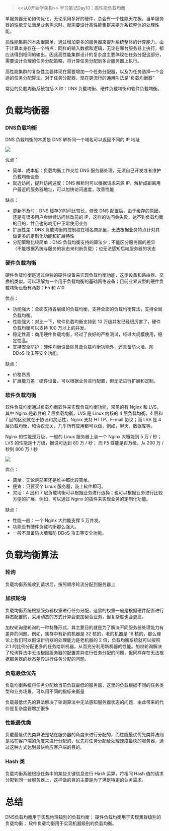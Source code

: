 > <<从0开始学架构>> 学习笔记Day10：高性能负载均衡

单服务器无论如何优化，无论采用多好的硬件，总会有一个性能天花板，当单服务器的性能无法满足业务需求时，就需要设计高性能集群来提升系统整体的处理性能。

高性能集群的本质很简单，通过增加更多的服务器来提升系统整体的计算能力。由于计算本身存在一个特点：同样的输入数据和逻辑，无论在哪台服务器上执行，都应该得到相同的输出。因此高性能集群设计的复杂度主要体现在任务分配这部分，需要设计合理的任务分配策略，将计算任务分配到多台服务器上执行。

高性能集群的复杂性主要体现在需要增加一个任务分配器，以及为任务选择一个合适的任务分配算法。对于任务分配器，现在更流行的通用叫法是“负载均衡器”

常见的负载均衡系统包括 3 种：DNS 负载均衡、硬件负载均衡和软件负载均衡。

# 负载均衡器

### DNS负载均衡

DNS 负载均衡的本质是 DNS 解析同一个域名可以返回不同的 IP 地址

![](https://static001.geekbang.org/resource/image/db/2f/dbb61acde016acb2f57212d627d2732f.jpg?wh=920*802)

优点：

- 简单、成本低：负载均衡工作交给 DNS 服务器处理，无须自己开发或者维护负载均衡设备
- 就近访问，提升访问速度：DNS 解析时可以根据请求来源 IP，解析成距离用户最近的服务器地址，可以加快访问速度，改善性能

缺点：

- 更新不及时：DNS 缓存的时间比较长，修改 DNS 配置后，由于缓存的原因，还是有很多用户会继续访问修改前的 IP，这样的访问会失败，达不到负载均衡的目的，并且也影响用户正常使用业务
- 扩展性差：DNS 负载均衡的控制权在域名商那里，无法根据业务特点针对其做更多的定制化功能和扩展特性
- 分配策略比较简单：DNS 负载均衡支持的算法少；不能区分服务器的差异（不能根据系统与服务的状态来判断负载）；也无法感知后端服务器的状态

### 硬件负载均衡

硬件负载均衡是通过单独的硬件设备来实现负载均衡功能，这类设备和路由器、交换机类似，可以理解为一个用于负载均衡的基础网络设备；目前业界典型的硬件负载均衡设备有两款：F5 和 A10

优点：

- 功能强大：全面支持各层级的负载均衡，支持全面的负载均衡算法，支持全局负载均衡。
- 性能强大：对比一下，软件负载均衡支持到 10 万级并发已经很厉害了，硬件负载均衡可以支持 100 万以上的并发。
- 稳定性高：商用硬件负载均衡，经过了良好的严格测试，经过大规模使用，稳定性高。
- 支持安全防护：硬件均衡设备除具备负载均衡功能外，还具备防火墙、防 DDoS 攻击等安全功能。

缺点：

- 价格昂贵
- 扩展能力差：硬件设备，可以根据业务进行配置，但无法进行扩展和定制。

### 软件负载均衡

软件负载均衡通过负载均衡软件来实现负载均衡功能，常见的有 Nginx 和 LVS，其中 Nginx 是软件的 7 层负载均衡，LVS 是 Linux 内核的 4 层负载均衡。4 层和 7 层的区别就在于协议和灵活性，Nginx 支持 HTTP、E-mail 协议；而 LVS 是 4 层负载均衡，和协议无关，几乎所有应用都可以做，例如，聊天、数据库等。

Nginx 的性能是万级，一般的 Linux 服务器上装一个 Nginx 大概能到 5 万 / 秒；
LVS 的性能是十万级，据说可达到 80 万 / 秒；
而 F5 性能是百万级，从 200 万 / 秒到 800 万  / 秒

![](https://static001.geekbang.org/resource/image/db/2f/dbb61acde016acb2f57212d627d2732f.jpg?wh=920*802)

优点：

- 简单：无论是部署还是维护都比较简单。
- 便宜：只要买个 Linux 服务器，装上软件即可。
- 灵活：4 层和 7 层负载均衡可以根据业务进行选择；也可以根据业务进行比较方便的扩展，例如，可以通过 Nginx 的插件来实现业务的定制化功能。

缺点：

- 性能一般：一个 Nginx 大约能支撑 5 万并发。
- 功能没有硬件负载均衡那么强大。
- 一般不具备防火墙和防 DDoS 攻击等安全功能。

# 负载均衡算法

### 轮询

负载均衡系统收到请求后，按照顺序轮流分配到服务器上

### 加权轮询

负载均衡系统根据服务器权重进行任务分配，这里的权重一般是根据硬件配置进行静态配置的，采用动态的方式计算会更加契合业务，但复杂度也会更高。

加权轮询是轮询的一种特殊形式，其主要目的就是为了解决不同服务器处理能力有差异的问题。例如，集群中有新的机器是 32 核的，老的机器是 16 核的，那么理论上我们可以假设新机器的处理能力是老机器的 2 倍，负载均衡系统就可以按照 2:1 的比例分配更多的任务给新机器，从而充分利用新机器的性能。加权轮询解决了轮询算法中无法根据服务器的配置差异进行任务分配的问题，但同样存在无法根据服务器的状态差异进行任务分配的问题。

### 负载最低优先

负载均衡系统将任务分配给当前负载最低的服务器，这里的负载根据不同的任务类型和业务场景，可以用不同的指标来衡量

负载最低优先的算法解决了轮询算法中无法感知服务器状态的问题，由此带来的代价是复杂度要增加很多

### 性能最优类

负载最低优先类算法是站在服务器的角度来进行分配的，而性能最优优先类算法则是站在客户端的角度来进行分配的，优先将任务分配给处理速度最快的服务器，通过这种方式达到最快响应客户端的目的。

### Hash 类

负载均衡系统根据任务中的某些关键信息进行 Hash 运算，将相同 Hash 值的请求分配到同一台服务器上，这样做的目的主要是为了满足特定的业务需求。

# 总结

DNS负载均衡用于实现地理级别的负载均衡；
硬件负载均衡用于实现集群级别的负载均衡；
软件负载均衡用于实现机器级别的负载均衡。